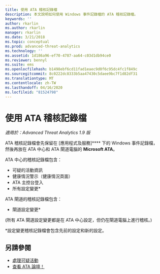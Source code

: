 ```yaml
---
title: 使用 ATA 稽核記錄檔
description: 本文說明如何使用 Windows 事件記錄檔的 ATA 稽核記錄檔。
keywords: ''
author: rkarlin
ms.author: rkarlin
manager: rkarlin
ms.date: 3/21/2018
ms.topic: conceptual
ms.prod: advanced-threat-analytics
ms.technology: ''
ms.assetid: 1d186a96-ef70-4787-aa64-c03d1db94ce0
ms.reviewer: bennyl
ms.suite: ems
ms.openlocfilehash: b1498ebf6cd11fad1eaec9d0f6c95dc4fc1f849c
ms.sourcegitcommit: 8c0222dc8333b5aa47430c5daee9bc7f1d82df31
ms.translationtype: MT
ms.contentlocale: zh-TW
ms.lasthandoff: 04/16/2020
ms.locfileid: "81524798"
---
```

# <a name="working-with-ata-audit-logs"></a>使用 ATA 稽核記錄檔


*適用於：Advanced Threat Analytics 1.9 版*

ATA 稽核記錄檔會先保留在 [應用程式及服務]**** 下的 Windows 事件記錄檔，然後再放在 ATA 中心和 ATA 閘道電腦的 **Microsoft ATA**。

ATA 中心的稽核記錄檔包含：
-   可疑的活動資訊
-   健康情況警示（健康情況頁面）
-   ATA 主控台登入
-   所有設定變更*

ATA 閘道的稽核記錄檔包含：
-   閘道設定變更* 

(所有 ATA 閘道設定變更都是在 ATA 中心設定，但仍在閘道電腦上進行稽核。)

*設定變更稽核記錄檔會包含先前的設定和新的設定。


## <a name="see-also"></a>另請參閱
- [處理可疑活動](working-with-suspicious-activities.md)
- [查看 ATA 論壇！](https://social.technet.microsoft.com/Forums/security/home?forum=mata)
